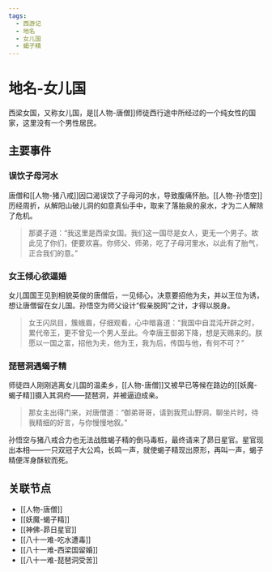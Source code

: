 ```yaml
---
tags:
  - 西游记
  - 地名
  - 女儿国
  - 蝎子精
---
```


# 地名-女儿国

西梁女国，又称女儿国，是[[人物-唐僧]]师徒西行途中所经过的一个纯女性的国家，这里没有一个男性居民。

## 主要事件

### 误饮子母河水

唐僧和[[人物-猪八戒]]因口渴误饮了子母河的水，导致腹痛怀胎。[[人物-孙悟空]]历经周折，从解阳山破儿洞的如意真仙手中，取来了落胎泉的泉水，才为二人解除了危机。

> 那婆子道：“我这里是西梁女国。我们这一国尽是女人，更无一个男子。故此见了你们，便要欢喜。你师父、师弟，吃了子母河里水，以此有了胎气，正合我们的意。”

### 女王倾心欲逼婚

女儿国国王见到相貌英俊的唐僧后，一见倾心，决意要招他为夫，并以王位为诱，想让唐僧留在女儿国。孙悟空为师父设计“假亲脱网”之计，才得以脱身。

> 女王闪凤目，簇蛾眉，仔细观看，心中暗喜道：“我国中自混沌开辟之时，累代帝王，更不曾见一个男人至此。今幸唐王御弟下降，想是天赐来的。朕愿以一国之富，招他为夫，他为王，我为后，传国与他，有何不可？”

### 琵琶洞遇蝎子精

师徒四人刚刚逃离女儿国的温柔乡，[[人物-唐僧]]又被早已等候在路边的[[妖魔-蝎子精]]摄入其洞府——琵琶洞，并被逼迫成亲。

> 那女主出得门来，对唐僧道：“御弟哥哥，请到我荒山野洞，聊坐片时，待我精细的好言，与你慢慢地叙。”

孙悟空与猪八戒合力也无法战胜蝎子精的倒马毒桩，最终请来了昴日星官。星官现出本相——一只双冠子大公鸡，长鸣一声，就使蝎子精现出原形，再叫一声，蝎子精便浑身酥软而死。

## 关联节点
- [[人物-唐僧]]
- [[妖魔-蝎子精]]
- [[神佛-昴日星官]]
- [[八十一难-吃水遭毒]]
- [[八十一难-西梁国留婚]]
- [[八十一难-琵琶洞受苦]]
